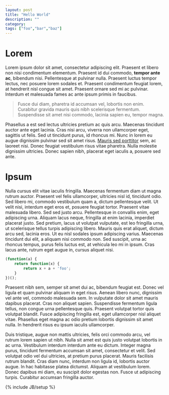 ```yaml
---
layout: post
title: "Hello World"
description: ""
category: 
tags: ["foo","bar","baz"]
---
```


# Lorem

Lorem ipsum dolor sit amet, consectetur adipiscing elit. Praesent et libero non nisi condimentum elementum. Praesent id dui commodo, **tempor ante ac**, bibendum nisi. Pellentesque at pulvinar nulla. Praesent luctus tempor lectus, nec posuere lorem sodales et. Praesent condimentum feugiat lorem, at hendrerit nisl congue sit amet. Praesent ornare sed mi ac pulvinar. Interdum et malesuada fames ac ante ipsum primis in faucibus.

> Fusce dui diam, pharetra id accumsan vel, lobortis non enim. Curabitur gravida mauris quis nibh scelerisque fermentum. Suspendisse sit amet nisi commodo, lacinia sapien eu, tempor magna.

Phasellus a est sed lectus ultricies pretium ac quis arcu. Maecenas tincidunt auctor ante eget lacinia. Cras nisi arcu, viverra non ullamcorper eget, sagittis ut felis. Sed ut tincidunt purus, id rhoncus mi. Nunc in lorem eu augue dignissim pulvinar sed sit amet risus. [Mauris sed porttitor](http://google.fr) sem, ac laoreet nisi. Donec feugiat vestibulum risus vitae pharetra. Nulla molestie dignissim ultricies. Donec sapien nibh, placerat eget iaculis a, posuere sed ante.

# Ipsum

Nulla cursus elit vitae iaculis fringilla. Maecenas fermentum diam ut magna rutrum auctor. Praesent vel felis ullamcorper, ultricies nisl id, tincidunt odio. Sed libero mi, commodo vestibulum quam a, dictum pellentesque velit. Ut velit nisi, interdum eget eros et, posuere feugiat tortor. Praesent vitae malesuada libero. Sed sed justo arcu. Pellentesque in convallis enim, eget adipiscing urna. Aliquam lacus neque, fringilla at enim lacinia, imperdiet placerat justo. Sed pretium, lacus ut volutpat vulputate, est leo fringilla urna, ut scelerisque tellus turpis adipiscing libero. Mauris quis erat aliquet, dictum arcu sed, lacinia eros. Ut eu nisl sodales ipsum adipiscing varius. Maecenas tincidunt dui elit, a aliquam nisi commodo non. Sed suscipit, urna ac rhoncus tempus, purus felis luctus est, at vehicula leo mi in ipsum. Cras lacus ante, rutrum eget augue in, cursus aliquet nisi.


```javascript
(function(a) {
    return function(x) {
        return x + a + 'foo';
    }
})();
```


Praesent nibh sem, semper sit amet dui ac, bibendum feugiat est. Donec vel ligula et quam pulvinar aliquam in eget risus. Aenean libero nunc, dignissim vel ante vel, commodo malesuada sem. In vulputate dolor sit amet mauris dapibus placerat. Cras non aliquet sapien. Suspendisse fermentum ligula tellus, non congue urna pellentesque quis. Praesent volutpat tortor quis volutpat blandit. Fusce adipiscing fringilla est, eget ullamcorper nisl aliquet vitae. Phasellus eget magna ac odio pretium lobortis dignissim sit amet nulla. In hendrerit risus eu ipsum iaculis ullamcorper.

Duis tristique, augue non mattis ultricies, felis orci commodo arcu, vel rutrum lorem sapien ut nibh. Nulla sit amet est quis justo volutpat lobortis in ac urna. Vestibulum interdum interdum ante eu dictum. Integer magna purus, tincidunt fermentum accumsan sit amet, consectetur et velit. Sed volutpat odio vel dui ultricies, at pretium purus placerat. Mauris facilisis rutrum blandit. Cras diam nunc, interdum non ligula id, lobortis auctor augue. In hac habitasse platea dictumst. Aliquam at vestibulum lorem. Donec dapibus mi diam, eu suscipit dolor egestas non. Fusce ut adipiscing turpis. Curabitur accumsan fringilla auctor.

{% include JB/setup %}
